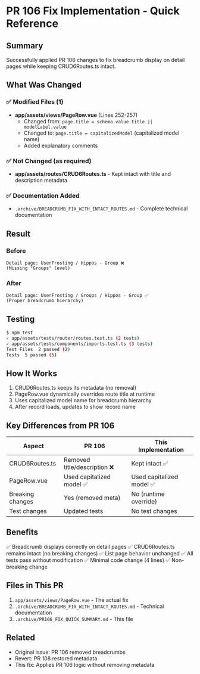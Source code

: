 # PR 106 Fix Implementation - Quick Reference

## Summary
Successfully applied PR 106 changes to fix breadcrumb display on detail pages while keeping CRUD6Routes.ts intact.

## What Was Changed

### ✅ Modified Files (1)
- **app/assets/views/PageRow.vue** (Lines 252-257)
  - Changed from: `page.title = schema.value.title || modelLabel.value`
  - Changed to: `page.title = capitalizedModel` (capitalized model name)
  - Added explanatory comments

### ✅ Not Changed (as required)
- **app/assets/routes/CRUD6Routes.ts** - Kept intact with title and description metadata

### ✅ Documentation Added
- `.archive/BREADCRUMB_FIX_WITH_INTACT_ROUTES.md` - Complete technical documentation

## Result

### Before
```
Detail page: UserFrosting / Hippos - Group ❌
(Missing "Groups" level)
```

### After
```
Detail page: UserFrosting / Groups / Hippos - Group ✅
(Proper breadcrumb hierarchy)
```

## Testing
```bash
$ npm test
✓ app/assets/tests/router/routes.test.ts (2 tests)
✓ app/assets/tests/components/imports.test.ts (3 tests)
Test Files  2 passed (2)
Tests  5 passed (5)
```

## How It Works
1. CRUD6Routes.ts keeps its metadata (no removal)
2. PageRow.vue dynamically overrides route title at runtime
3. Uses capitalized model name for breadcrumb hierarchy
4. After record loads, updates to show record name

## Key Differences from PR 106
| Aspect | PR 106 | This Implementation |
|--------|--------|---------------------|
| CRUD6Routes.ts | Removed title/description ❌ | Kept intact ✅ |
| PageRow.vue | Used capitalized model ✅ | Used capitalized model ✅ |
| Breaking changes | Yes (removed meta) | No (runtime override) |
| Test changes | Updated tests | No test changes |

## Benefits
✅ Breadcrumb displays correctly on detail pages
✅ CRUD6Routes.ts remains intact (no breaking changes)
✅ List page behavior unchanged
✅ All tests pass without modification
✅ Minimal code change (4 lines)
✅ Non-breaking change

## Files in This PR
1. `app/assets/views/PageRow.vue` - The actual fix
2. `.archive/BREADCRUMB_FIX_WITH_INTACT_ROUTES.md` - Technical documentation
3. `.archive/PR106_FIX_QUICK_SUMMARY.md` - This file

## Related
- Original issue: PR 106 removed breadcrumbs
- Revert: PR 108 restored metadata
- This fix: Applies PR 106 logic without removing metadata
